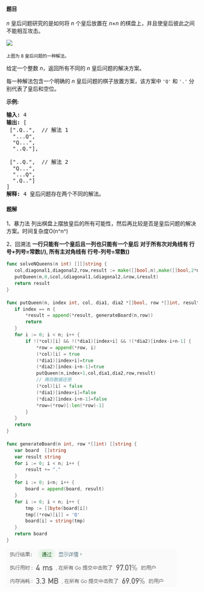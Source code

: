 #### 题目
<p><em>n&nbsp;</em>皇后问题研究的是如何将 <em>n</em>&nbsp;个皇后放置在 <em>n</em>&times;<em>n</em> 的棋盘上，并且使皇后彼此之间不能相互攻击。</p>

<p><img src="https://assets.leetcode-cn.com/aliyun-lc-upload/uploads/2018/10/12/8-queens.png"></p>

<p><small>上图为 8 皇后问题的一种解法。</small></p>

<p>给定一个整数 <em>n</em>，返回所有不同的&nbsp;<em>n&nbsp;</em>皇后问题的解决方案。</p>

<p>每一种解法包含一个明确的&nbsp;<em>n</em> 皇后问题的棋子放置方案，该方案中 <code>&#39;Q&#39;</code> 和 <code>&#39;.&#39;</code> 分别代表了皇后和空位。</p>

<p><strong>示例:</strong></p>

<pre><strong>输入:</strong> 4
<strong>输出:</strong> [
 [&quot;.Q..&quot;,  // 解法 1
  &quot;...Q&quot;,
  &quot;Q...&quot;,
  &quot;..Q.&quot;],

 [&quot;..Q.&quot;,  // 解法 2
  &quot;Q...&quot;,
  &quot;...Q&quot;,
  &quot;.Q..&quot;]
]
<strong>解释:</strong> 4 皇后问题存在两个不同的解法。
</pre>


 #### 题解
 1、暴力法
 列出棋盘上摆放皇后的所有可能性，然后再比较是否是皇后问题的解决方案。时间复杂度O(n^n^)
 
 2、回溯法
 **一行只能有一个皇后且一列也只能有一个皇后**
 **对于所有次对角线有 行号+列号=常数(/), 所有主对角线有 行号-列号=常数(\)**
 ```go
func solveNQueens(n int) [][]string {
	col,diagonal1,diagonal2,row,result := make([]bool,n),make([]bool,2*n-1),make([]bool,2*n-1),[]int{},[][]string{}
	putQueen(n,0,&col,&diagonal1,&diagonal2,&row,&result)
	return result
}

func putQueen(n, index int, col, dia1, dia2 *[]bool, row *[]int, result *[][]string) {
	if index == n {
		*result = append(*result, generateBoard(n,row))
		return
	}
	for i := 0; i < n; i++ {
		if !(*col)[i] && !(*dia1)[index+i] && !(*dia2)[index-i+n-1] {
			*row = append(*row, i)
			(*col)[i] = true
			(*dia1)[index+i]=true
			(*dia2)[index-i+n-1]=true
			putQueen(n,index+1,col,dia1,dia2,row,result)
			// 再将数据还原
			(*col)[i] = false
			(*dia1)[index+i]=false
			(*dia2)[index-i+n-1]=false
			*row=(*row)[:len(*row)-1]
		}
	}
	return
}

func generateBoard(n int, row *[]int) []string {
	var board  []string
	var result string
	for i := 0; i < n; i++ {
		result += "."
	}
	for i := 0; i<n; i++ {
		board = append(board, result)
	}
	for i := 0; i < n; i++ {
		tmp := []byte(board[i])
		tmp[(*row)[i]] = 'Q'
		board[i] = string(tmp)
	}
	return board
}
```
![](https://raw.githubusercontent.com/betterfor/cloudImage/master/images/2020-03-31/005101.png)